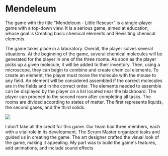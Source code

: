 # Mendeleum
The game with the title "Mendeleum - Little Rescuer" is a single-player game with a top-down view. It is a serious game, aimed at education, whose goal is Creating basic chemical elements and Revisiting chemical elements.

The game takes place in a laboratory. Overall, the player solves several situations. At the beginning of the game, several chemical molecules will be generated for the player in one of the three rooms. As soon as the player picks up a given molecule, it will be added to their inventory. Then, using a microscope, they can begin to combine and create chemical elements. To create an element, the player must move the molecule with the mouse to any field. An element will be considered assembled if the correct molecules are in the fields and in the correct order. The elements needed to assemble can be displayed by the player on a list located near the blackboard. The player can proceed to the second room after completing all tasks. The rooms are divided according to states of matter. The first represents liquids, the second gases, and the third solids.

![](https://github.com/perosenpai/Mendeleum/mendeleum.gif)

I don't take all the credit for this game. Our team had three members, each with a vital role in its development. The Scrum Master organized tasks and guided us in creating the game. The art designer crafted the visual look of the game, making it appealing. My part was to build the game's features, add animations, and include sound effects.